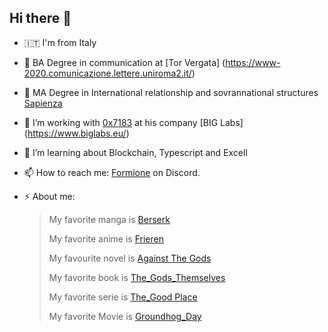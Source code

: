 ## Hi there 👋
- 🇮🇹 I'm from Italy
- 🤔 BA Degree in communication at [Tor Vergata] (https://www-2020.comunicazione.lettere.uniroma2.it/)
- 🤔 MA Degree in International relationship and sovrannational structures [Sapienza](https://corsidilaurea.uniroma1.it/it/solr-offerta-formativa-t?f%5B0%5D=field_classe_di_corso:2136)
- 🔭 I’m working with [0x7183](https://github.com/0x7183) at his company [BIG Labs] (https://www.biglabs.eu/)
- 🌱 I’m learning about Blockchain, Typescript and Excell
- 📫 How to reach me: [Formione](formione) on Discord.
  
- ⚡ About me:
    > 
    > My favorite manga is [Berserk](https://en.wikipedia.org/wiki/Berserk_(manga))
    >
    > My favorite anime is [Frieren](https://it.wikipedia.org/wiki/Frieren_-_Oltre_la_fine_del_viaggio)
    >
    > My favourite novel is [Against The Gods](https://www.wuxiaworld.com/novel/against-the-gods)
    >
    > My favorite book is [The_Gods_Themselves](https://en.wikipedia.org/wiki/The_Gods_Themselves)
    >
    > My favorite serie is [The_Good Place](https://en.wikipedia.org/wiki/The_Good_Place)
    >
    > My favorite Movie is [Groundhog_Day](https://en.wikipedia.org/wiki/Groundhog_Day_(film))
    
<!--
**Formione/Formione** is a ✨ _special_ ✨ repository because its `README.md` (this file) appears on your GitHub profile.

Here are some ideas to get you started:

- 🔭 I’m currently working on ...
- 🌱 I’m currently learning ...
- 👯 I’m looking to collaborate on ...
- 🤔 I’m looking for help with ...
- 💬 Ask me about ...
- 📫 How to reach me: ...
- 😄 Pronouns: ...
- ⚡ Fun fact: ...
-->

